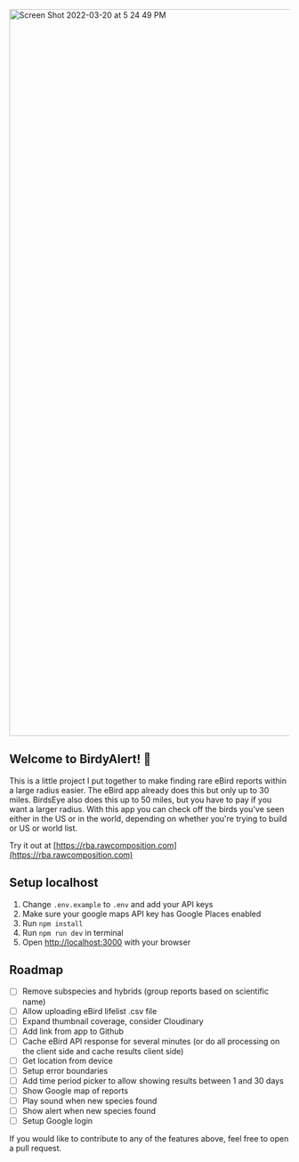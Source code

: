 <img width="1306" alt="Screen Shot 2022-03-20 at 5 24 49 PM" src="https://user-images.githubusercontent.com/740090/159186629-fe733c42-677f-4878-a5c6-99fb94cd2220.png">

## Welcome to BirdyAlert! 🦆

This is a little project I put together to make finding rare eBird reports within a large radius easier. The eBird app already does this but only up to 30 miles. BirdsEye also does this up to 50 miles, but you have to pay if you want a larger radius. With this app you can check off the birds you've seen either in the US or in the world, depending on whether you're trying to build or US or world list.

Try it out at [https://rba.rawcomposition.com](https://rba.rawcomposition.com)

## Setup localhost

1. Change `.env.example` to `.env` and add your API keys
2. Make sure your google maps API key has Google Places enabled
3. Run `npm install`
4. Run `npm run dev` in terminal
5. Open [http://localhost:3000](http://localhost:3000) with your browser

## Roadmap

- [ ] Remove subspecies and hybrids (group reports based on scientific name)
- [ ] Allow uploading eBird lifelist .csv file
- [ ] Expand thumbnail coverage, consider Cloudinary
- [ ] Add link from app to Github
- [ ] Cache eBird API response for several minutes (or do all processing on the client side and cache results client side)
- [ ] Get location from device
- [ ] Setup error boundaries
- [ ] Add time period picker to allow showing results between 1 and 30 days
- [ ] Show Google map of reports
- [ ] Play sound when new species found
- [ ] Show alert when new species found
- [ ] Setup Google login

If you would like to contribute to any of the features above, feel free to open a pull request.

